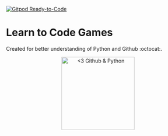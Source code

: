 [![Gitpod Ready-to-Code](https://img.shields.io/badge/Gitpod-Ready--to--Code-blue?logo=gitpod)](https://gitpod.io/#https://github.com/Searge/LearnGames) 

# Learn to Code Games

Created for better understanding of Python and Github :octocat:.

<div align="center">
<img src="https://octodex.github.com/images/pythocat.png" width="200" title="<3 Github & Python">
</div>
